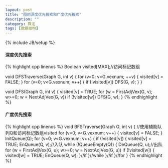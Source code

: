 ```yaml
---
layout: post
title: "图的深度优先搜索和广度优先搜索"
description: ""
category: 算法
tags: [数据结构]
---
```

{% include JB/setup %}

#### 深度优先搜索

{% highlight cpp linenos %}
Boolean visited[MAX];//访问标记数组

void DFSTraverse(Graph G, int v)
{
    for (v=0; v<G.vexnum; ++v) {
        visited[v] = FALSE;
    }
    for (v=0; v<G.vexnum; v++) {
        if (!visited[v])
            DFS(G, v);
    }
}

void DFS(Graph G, int v)
{
    visited[v] = TRUE;
    for (w = FirstAdjVex(G, v); w>=0; w = NextAdjVex(G, v))
        if (!visited[w])
            DFS(G, w);
}
{% endhighlight %}

<!--more-->
#### 广度优先搜索

{% highlight cpp linenos %}
void BFSTraverse(Graph G, int v)
{
    //使用辅助队列Q和访问标记数组visited
    for (v=0; v<G.vexnum; v++) {
        visited[v] = FALSE;
    }
    InitQueue(Q);
    for (v=0; v<G.vexnum; v++) {
        if (!visited[v]) {
            visited[v] = TRUE;
            EnQueue(Q, v);//入队
            while (!QueueEmpty(Q)) {
                DeQueue(Q, u);//出队
                for (w = FirstAdjVex(G, u); w>=0; w = NextAdjVex(G, u))
                    if (!visited[w]) {
                        visited[w] = TRUE;
                        EnQueue(Q, w);
                    }//if
            }//while
        }//if
    }//for
}
{% endhighlight %}